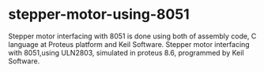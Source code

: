 # stepper-motor-using-8051
Stepper motor interfacing with 8051 is done using both of assembly code, C language at Proteus platform and Keil Software. Stepper motor interfacing with 8051,using ULN2803, simulated in proteus 8.6, programmed by Keil Software. 
